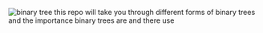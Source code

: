 ![binary tree](https://media.gettyimages.com/id/469122292/vector/circuit-board-tree.jpg?s=2048x2048&w=gi&k=20&c=MnW-8PknDhAzOLDn7rBXbTQzi0m-PB4JPHxA59hCtoU=)
this repo will take you through different forms of binary trees and the 
importance binary trees are and there use
